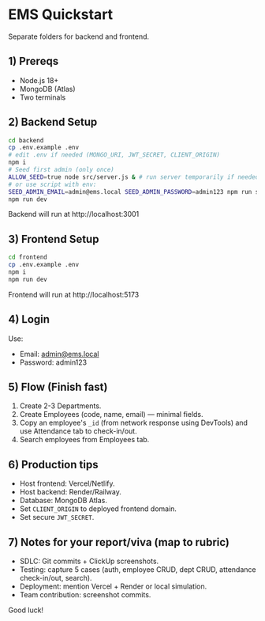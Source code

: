 # EMS Quickstart

Separate folders for backend and frontend.

## 1) Prereqs

- Node.js 18+
- MongoDB (Atlas)
- Two terminals

## 2) Backend Setup

```bash
cd backend
cp .env.example .env
# edit .env if needed (MONGO_URI, JWT_SECRET, CLIENT_ORIGIN)
npm i
# Seed first admin (only once)
ALLOW_SEED=true node src/server.js & # run server temporarily if needed
# or use script with env:
SEED_ADMIN_EMAIL=admin@ems.local SEED_ADMIN_PASSWORD=admin123 npm run seed:admin
npm run dev
```

Backend will run at http://localhost:3001

## 3) Frontend Setup

```bash
cd frontend
cp .env.example .env
npm i
npm run dev
```

Frontend will run at http://localhost:5173

## 4) Login

Use:

- Email: admin@ems.local
- Password: admin123

## 5) Flow (Finish fast)

1. Create 2-3 Departments.
2. Create Employees (code, name, email) — minimal fields.
3. Copy an employee's `_id` (from network response using DevTools) and use Attendance tab to check-in/out.
4. Search employees from Employees tab.

## 6) Production tips

- Host frontend: Vercel/Netlify.
- Host backend: Render/Railway.
- Database: MongoDB Atlas.
- Set `CLIENT_ORIGIN` to deployed frontend domain.
- Set secure `JWT_SECRET`.

## 7) Notes for your report/viva (map to rubric)

- SDLC: Git commits + ClickUp screenshots.
- Testing: capture 5 cases (auth, employee CRUD, dept CRUD, attendance check-in/out, search).
- Deployment: mention Vercel + Render or local simulation.
- Team contribution: screenshot commits.

Good luck!
